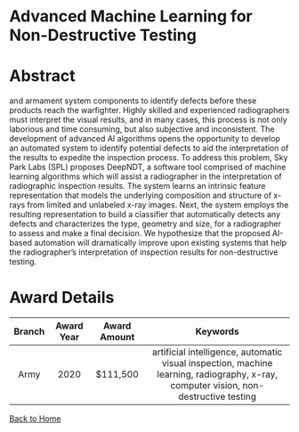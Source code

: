 
Advanced Machine Learning for Non-Destructive Testing
=====================================================

# Abstract


and armament system components to identify defects before these products reach the warfighter. Highly skilled and experienced radiographers must interpret the visual results, and in many cases, this process is not only laborious and time consuming, but also subjective and inconsistent. The development of advanced AI algorithms opens the opportunity to develop an automated system to identify potential defects to aid the interpretation of the results to expedite the inspection process. To address this problem, Sky Park Labs (SPL) proposes DeepNDT, a software tool comprised of machine learning algorithms which will assist a radiographer in the interpretation of radiographic inspection results. The system learns an intrinsic feature representation that models the underlying composition and structure of x-rays from limited and unlabeled x-ray images. Next, the system employs the resulting representation to build a classifier that automatically detects any defects and characterizes the type, geometry and size, for a radiographer to assess and make a final decision. We hypothesize that the proposed AI-based automation will dramatically improve upon existing systems that help the radiographer’s interpretation of inspection results for non-destructive testing.  

# Award Details

|Branch|Award Year|Award Amount|Keywords|
| :---: | :---: | :---: | :---: |
|Army|2020|$111,500|artificial intelligence, automatic visual inspection, machine learning, radiography, x-ray, computer vision, non-destructive testing|
  
  


[Back to Home](https://github.com/chrischow/dod_sbir_awards/CC/#1052)